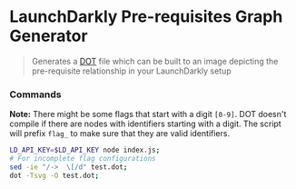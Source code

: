 # LaunchDarkly Pre-requisites Graph Generator

> Generates a [DOT][1] file which can be built to an image depicting the
> pre-requisite relationship in your LaunchDarkly setup

### Commands

**Note:** There might be some flags that start with a digit `[0-9]`. DOT doesn't
compile if there are nodes with identifiers starting with a digit. The script
will prefix `flag_` to make sure that they are valid identifiers.

```sh
LD_API_KEY=$LD_API_KEY node index.js;
# For incomplete flag configurations
sed -ie "/->  \[/d" test.dot;
dot -Tsvg -O test.dot;
```

[1]: https://www.graphviz.org/doc/info/lang.html
